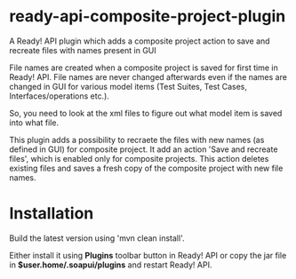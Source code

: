 # ready-api-composite-project-plugin
A Ready! API plugin which adds a composite project action to save and recreate files with names present in GUI

File names are created when a composite project is saved for first time in Ready! API. File names are never changed afterwards even if the names are changed in GUI for various model items (Test Suites, Test Cases, Interfaces/operations etc.).

So, you need to look at the xml files to figure out what model item is saved into what file. 

This plugin adds a possibility to recraete the files with new names (as defined in GUI) for composite project. It add an action 'Save and recreate files', which is enabled only for composite projects.
This action deletes existing files and saves a fresh copy of the composite project with new file names.

# Installation
Build the latest version using 'mvn clean install'.

Either install it using **Plugins** toolbar button in Ready! API or copy the jar file in **$user.home/.soapui/plugins** and restart Ready! API.
